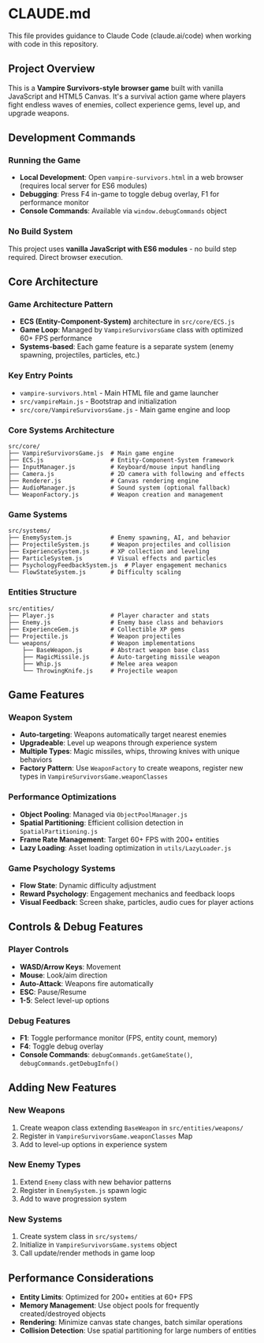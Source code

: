 # CLAUDE.md

This file provides guidance to Claude Code (claude.ai/code) when working with code in this repository.

## Project Overview

This is a **Vampire Survivors-style browser game** built with vanilla JavaScript and HTML5 Canvas. It's a survival action game where players fight endless waves of enemies, collect experience gems, level up, and upgrade weapons.

## Development Commands

### Running the Game
- **Local Development**: Open `vampire-survivors.html` in a web browser (requires local server for ES6 modules)
- **Debugging**: Press F4 in-game to toggle debug overlay, F1 for performance monitor
- **Console Commands**: Available via `window.debugCommands` object

### No Build System
This project uses **vanilla JavaScript with ES6 modules** - no build step required. Direct browser execution.

## Core Architecture

### Game Architecture Pattern
- **ECS (Entity-Component-System)** architecture in `src/core/ECS.js`
- **Game Loop**: Managed by `VampireSurvivorsGame` class with optimized 60+ FPS performance
- **Systems-based**: Each game feature is a separate system (enemy spawning, projectiles, particles, etc.)

### Key Entry Points
- `vampire-survivors.html` - Main HTML file and game launcher
- `src/vampireMain.js` - Bootstrap and initialization
- `src/core/VampireSurvivorsGame.js` - Main game engine and loop

### Core Systems Architecture
```
src/core/
├── VampireSurvivorsGame.js  # Main game engine
├── ECS.js                   # Entity-Component-System framework
├── InputManager.js          # Keyboard/mouse input handling
├── Camera.js                # 2D camera with following and effects
├── Renderer.js              # Canvas rendering engine
├── AudioManager.js          # Sound system (optional fallback)
└── WeaponFactory.js         # Weapon creation and management
```

### Game Systems
```
src/systems/
├── EnemySystem.js           # Enemy spawning, AI, and behavior
├── ProjectileSystem.js      # Weapon projectiles and collision
├── ExperienceSystem.js      # XP collection and leveling
├── ParticleSystem.js        # Visual effects and particles
├── PsychologyFeedbackSystem.js  # Player engagement mechanics
└── FlowStateSystem.js       # Difficulty scaling
```

### Entities Structure
```
src/entities/
├── Player.js                # Player character and stats
├── Enemy.js                 # Enemy base class and behaviors  
├── ExperienceGem.js         # Collectible XP gems
├── Projectile.js            # Weapon projectiles
└── weapons/                 # Weapon implementations
    ├── BaseWeapon.js        # Abstract weapon base class
    ├── MagicMissile.js      # Auto-targeting missile weapon
    ├── Whip.js              # Melee area weapon
    └── ThrowingKnife.js     # Projectile weapon
```

## Game Features

### Weapon System
- **Auto-targeting**: Weapons automatically target nearest enemies
- **Upgradeable**: Level up weapons through experience system
- **Multiple Types**: Magic missiles, whips, throwing knives with unique behaviors
- **Factory Pattern**: Use `WeaponFactory` to create weapons, register new types in `VampireSurvivorsGame.weaponClasses`

### Performance Optimizations
- **Object Pooling**: Managed via `ObjectPoolManager.js`
- **Spatial Partitioning**: Efficient collision detection in `SpatialPartitioning.js`  
- **Frame Rate Management**: Target 60+ FPS with 200+ entities
- **Lazy Loading**: Asset loading optimization in `utils/LazyLoader.js`

### Game Psychology Systems
- **Flow State**: Dynamic difficulty adjustment
- **Reward Psychology**: Engagement mechanics and feedback loops
- **Visual Feedback**: Screen shake, particles, audio cues for player actions

## Controls & Debug Features

### Player Controls
- **WASD/Arrow Keys**: Movement
- **Mouse**: Look/aim direction
- **Auto-Attack**: Weapons fire automatically
- **ESC**: Pause/Resume
- **1-5**: Select level-up options

### Debug Features
- **F1**: Toggle performance monitor (FPS, entity count, memory)
- **F4**: Toggle debug overlay
- **Console Commands**: `debugCommands.getGameState()`, `debugCommands.getDebugInfo()`

## Adding New Features

### New Weapons
1. Create weapon class extending `BaseWeapon` in `src/entities/weapons/`
2. Register in `VampireSurvivorsGame.weaponClasses` Map
3. Add to level-up options in experience system

### New Enemy Types
1. Extend `Enemy` class with new behavior patterns
2. Register in `EnemySystem.js` spawn logic
3. Add to wave progression system

### New Systems
1. Create system class in `src/systems/`
2. Initialize in `VampireSurvivorsGame.systems` object
3. Call update/render methods in game loop

## Performance Considerations

- **Entity Limits**: Optimized for 200+ entities at 60+ FPS
- **Memory Management**: Use object pools for frequently created/destroyed objects
- **Rendering**: Minimize canvas state changes, batch similar operations
- **Collision Detection**: Use spatial partitioning for large numbers of entities